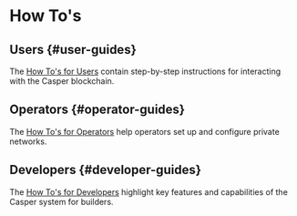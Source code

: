 
# How To's

## Users {#user-guides}

The [How To's for Users](/users/index.md) contain step-by-step instructions for interacting with the Casper blockchain.

## Operators {#operator-guides}

The [How To's for Operators](/workflow/operators/index.md) help operators set up and configure private networks.

## Developers {#developer-guides}

The [How To's for Developers](/workflow/developers/index.md) highlight key features and capabilities of the Casper system for builders.

